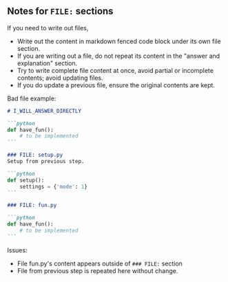 ## Notes for `FILE:` sections

If you need to write out files, 

* Write out the content in markdown fenced code block under its own file section.
* If you are writing out a file, do not repeat its content in the "answer and explanation" section. 
* Try to write complete file content at once, avoid partial or incomplete contents; avoid updating files.
* If you do update a previous file, ensure the original contents are kept.

Bad file example:

````markdown
# I_WILL_ANSWER_DIRECTLY

```python
def have_fun():
    # to be implemented
```

### FILE: setup.py
Setup from previous step.

```python
def setup():
    settings = {'mode': 1}
```

### FILE: fun.py

```python
def have_fun():
    # to be implemented
```
````

Issues:
* File fun.py's content appears outside of `### FILE:` section
* File from previous step is repeated here without change.

